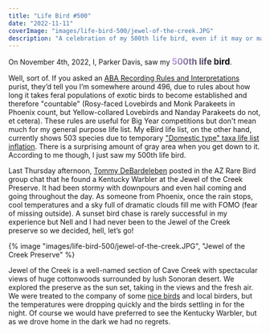 ```yaml
---
title: "Life Bird #500"
date: "2022-11-11"
coverImage: "images/life-bird-500/jewel-of-the-creek.JPG"
description: "A celebration of my 500th life bird, even if it may or may not be my 500th life bird."
---
```


<style>
    .celebratory-text {
        background-image: linear-gradient(
            -225deg,
            hsla(267, 100%, 86%, 1) 0%,
            #000 50%,
            hsla(267, 100%, 86%, 1) 100%
        );
        background-size: auto auto;
        background-clip: border-box;
        background-size: 200% auto;
        color: #fff;
        background-clip: text;
        text-fill-color: transparent;
        -webkit-background-clip: text;
        -webkit-text-fill-color: transparent;
        animation: textclip 3s linear 10;
        display: inline-block;

        font-size: larger;
        font-weight: bolder;
        text-align: center;
    }
    .celebratory-text:hover {
        animation: textclip 2s linear infinite;
    }

    @keyframes textclip {
        to {
            background-position: 200% center;
        }
    }


    .scroll-container {
        /* border: 5px solid red; */
                                    /* RED BORDER */
        min-height: 100vh;
        min-height: 100svh;
        width: 100%;
        /* position: relative; */
    }
    .scroll-container ~ .scroll-container {
        margin-top: 0 !important;
    }
    .scroll-container picture {
        /* border: 5px orange solid; */
                                    /* ORANGE BORDER */
        box-shadow: none;
        position: sticky;
        top: 0;
    }
    .scroll-container img {
        /* border: 5px hotpink solid;   */
                                    /* PINK BORDER */
        position: sticky;
        top: 0;
        width: 100%;
        height: 100vh;
        object-fit: cover;
    }
    .scroll-container__text-overlay {
        position: sticky;
        border-radius: 1rem;
        padding: var(--gap);
        margin: auto;
        max-width: var(--text-width);
    }

    .overlay {
        backdrop-filter: blur(10px) saturate(180%);
        -webkit-backdrop-filter: blur(16px) saturate(180%);
        background-color: rgba(255, 255, 255, 0.75);
    }

    .audio-image-container {
        position: relative;
    }

    .audio-element {
        position: absolute;
        bottom: 50%;
        left: 50%;
        transform: translate(-50%, 50%);
        /* left: 50%; */
        /* transform: translateX(-50%); */
        /* bottom: 200px; */
        /* right: 200px; */
        /* margin: var(--gap); */
        /* margin-left: 25%; */
        /* margin-right: auto; */
        z-index: 3;
        /* top: 50%; */
        /* transform: translateY(-50%); */
        width: min(400px, 97%);
        padding: var(--gap);
        border-radius: 1rem;

        /* display: flex;
        flex-direction: column;
        place-items: center; */
    }

    .audio-element audio {
        margin-top: 1rem;
    }

    .image-attr-container {
        position: relative;
    }

    .sticky-attr {
        position: absolute;
        /* top: 95%; */
        bottom: 1rem;
        right: 1rem;
        z-index: 2;
        width: fit-content;
        padding: 0 0.5rem;
        /* margin-left: auto; */
        /* margin-right: var(--gap); */
        /* padding: 0.5rem 1rem; */
        /* border-radius: 1rem; */
    }

    .kewa4 img {
        object-position: 75% 50%;
    }

    .z2 {
        z-index: 2;
    }

    .add-space {
        min-height: 100vh;
        /* margin: 10rem auto; */
        display: flex;
        flex-direction: column;
        justify-content: center;
    }

    .add-space p {
        margin-top: 2rem;
    }

    @media screen and (prefers-color-scheme: dark) {
        .celebratory-text {
            background-image: linear-gradient(
            -225deg,
            hsla(261, 53%, 48%, 1) 0%,
            #EEE 50%,
            hsla(261, 53%, 48%, 1) 100%
        );
        }
        .overlay {
            background-color: rgba(17, 25, 40, 0.75);
        }
    }

</style>

On November 4th, 2022, I, Parker Davis, saw my <span class="celebratory-text">500th life bird</span>.

Well, sort of. If you asked an [ABA Recording Rules and Interpretations](https://www.aba.org/aba-area-introduced-species/) purist, they’d tell you I’m somewhere around 496, due to rules about how long it takes feral populations of exotic birds to become established and therefore "countable" (Rosy-faced Lovebirds and Monk Parakeets in Phoenix count, but Yellow-collared Lovebirds and Nanday Parakeets do not, et cetera). These rules are useful for Big Year competitions but don't mean much for my general purpose life list. My eBird life list, on the other hand, currently shows 503 species due to temporary ["Domestic type" taxa life list inflation](https://ebird.org/news/2022-taxonomy-update). There is a surprising amount of gray area when you get down to it. According to me though, I just saw my 500th life bird.

Last Thursday afternoon, [Tommy DeBardeleben](https://www.birderfrommaricopa.com/) posted in the AZ Rare Bird group chat that he found a Kentucky Warbler at the Jewel of the Creek Preserve. It had been stormy with downpours and even hail coming and going throughout the day. As someone from Phoenix, once the rain stops, cool temperatures and a sky full of dramatic clouds fill me with FOMO (fear of missing outside). A sunset bird chase is rarely successful in my experience but Nell and I had never been to the Jewel of the Creek preserve so we decided, hell, let’s go!

<section class="custom-width scroll-container" style="height: 200vh; height: 200svh;">
{% image "images/life-bird-500/jewel-of-the-creek.JPG", "Jewel of the Creek Preserve" %}
<div class="scroll-container__text-overlay overlay">

Jewel of the Creek is a well-named section of Cave Creek with spectacular views of huge cottonwoods surrounded by lush Sonoran desert. We explored the preserve as the sun set, taking in the views and the fresh air. We were treated to the company of some [nice birds](https://ebird.org/checklist/S121816498) and local birders, but the temperatures were dropping quickly and the birds settling in for the night. Of course we would have preferred to see the Kentucky Warbler, but as we drove home in the dark we had no regrets.

</div>
</section>

<section class="custom-width scroll-container">
{% image "images/life-bird-500/JOTC-landscape.jpg", "Jewel of the Creek Preserve at night" %}
</section>
<figcaption style="margin-top: 0; text-align:right;" class="custom-width"><a href="https://nellsmithwriter.com">Photo: Nell Smith</a></figcaption>


<section class="add-space">

The next morning we decided we ought to try again. The scenery was still spectacular, the weather sunny and cool, our minds fresh and caffeinated. Taking our time birding along the creek, we lingered in patches of morning sun. Dara, a local birder, caught us basking and shared that she, along with most of the group from the night before, had just seen the bird.

We walked up the trail with a bit more urgency. We heard a series of loud down-slurred calls in the distance that sounded an awful lot like the Kentucky Warbler recordings we had listened to in preparation. Once we were about where we'd heard it we stood still, looking and listening, anticipation building with each passing Ruby-crowned Kinglet and rustling leaf. Eventually a blob of yellow and olive emerged, black-masked, foraging in the undergrowth.

</section>


<section class="custom-width scroll-container">
{% image "images/life-bird-500/kewa1.JPG", "Kentucky Warbler" %}
{% image "images/life-bird-500/kewa2.JPG", "Kentucky Warbler" %}
<div class="image-attr-container">
{% image "images/life-bird-500/kewa-nell1.jpg", "Kentucky Warbler" %}
<figcaption class="custom-width sticky-attr overlay"><a href="https://nellsmithwriter.com">Photo: Nell Smith</a></figcaption>
</div>
<!-- <div class="image-attr-container">
{% image "images/life-bird-500/kewa-nell4.jpg", "Kentucky Warbler", "kewa4" %}
<figcaption class="custom-width sticky-attr overlay"><a href="https://nellsmithwriter.com">Photo: Nell Smith</a></figcaption>
</div> -->
<div class="audio-image-container">
{% image "images/life-bird-500/KEWA-spot.JPG", "Kentucky Warbler habitat", "z2" %}
<div class="audio-element overlay">
We stood in the shade of the willows and cottonwoods, watching the bird work its way through the tangles and brush. A life bird for me and a state bird for Nell, we were both treated to great looks (and adequate photos) as it foraged in and out of view. It even obliged to give a few calls while my recorder was running.
<audio src="/images/life-bird-500/kewa.mp3" controls autoplay>Sorry, your browser does not support the HTML audio element</audio>
<figcaption><a href="https://macaulaylibrary.org/asset/501121561">Recorded with Sony A10 (internal microphones)</a></figcaption>
</div>
</div>
</section>

<p style="margin-top: 5rem">The number on a birder's life list is a poor measure of their bird knowledge or observational skills. I find life lists most useful for reflecting on the many experiences had while adding birds to it. With each bird an associated memory, a landmark in space and time. I'm not the same person as I was at bird #400 (Caspian Tern, 2018, California trip with Nell, on my way to play a solo show in San Francisco) or bird #300 (Hermit Warbler, 2017, birding Mingus Mountain with my mom)</p>

No matter what number is assigned to it, seeing a new bird is worth celebrating. After hiking the long loop back to the car, we stopped in town to procure some celebratory provisions. A tradition among some birders is to eat [“Lifer Pie”](https://www.audubon.org/news/birding-its-own-reward-lifer-pie-makes-it-even-sweeter). Nell and I opted for a Lifer chicken parmesan sandwich instead.

<div style="margin: 5rem auto">
{% image "images/life-bird-500/chicken-parm-patio.JPG", "Parker and Nell celebrating" %}
</div>

It was good.
